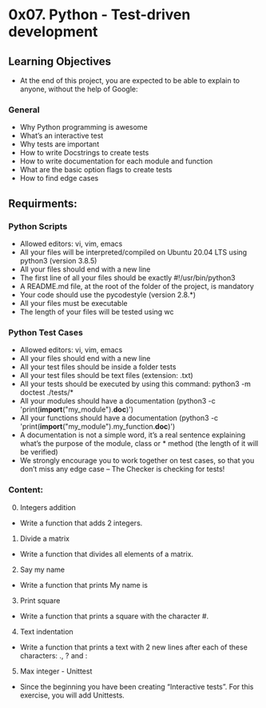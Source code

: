 # 0x07. Python - Test-driven development

## Learning Objectives
* At the end of this project, you are expected to be able to explain to anyone, without the help of Google:

### General
* Why Python programming is awesome
* What’s an interactive test
* Why tests are important
* How to write Docstrings to create tests
* How to write documentation for each module and function
* What are the basic option flags to create tests
* How to find edge cases

## Requirments: 

### Python Scripts
* Allowed editors: vi, vim, emacs
* All your files will be interpreted/compiled on Ubuntu 20.04 LTS using python3 (version 3.8.5)
* All your files should end with a new line
* The first line of all your files should be exactly #!/usr/bin/python3
* A README.md file, at the root of the folder of the project, is mandatory
* Your code should use the pycodestyle (version 2.8.*)
* All your files must be executable
* The length of your files will be tested using wc



### Python Test Cases
* Allowed editors: vi, vim, emacs
* All your files should end with a new line
* All your test files should be inside a folder tests
* All your test files should be text files (extension: .txt)
* All your tests should be executed by using this command: python3 -m doctest ./tests/*
* All your modules should have a documentation (python3 -c 'print(__import__("my_module").__doc__)')
* All your functions should have a documentation (python3 -c 'print(__import__("my_module").my_function.__doc__)')
* A documentation is not a simple word, it’s a real sentence explaining what’s the purpose of the module, class or * method (the length of it will be verified)
* We strongly encourage you to work together on test cases, so that you don’t miss any edge case – The Checker is checking for tests!

### Content:

0. Integers addition
* Write a function that adds 2 integers.
1. Divide a matrix
* Write a function that divides all elements of a matrix.
2. Say my name
* Write a function that prints My name is
3. Print square
* Write a function that prints a square with the character #.
4. Text indentation
* Write a function that prints a text with 2 new lines after each of these characters: ., ? and :
5. Max integer - Unittest
* Since the beginning you have been creating “Interactive tests”. For this exercise, you will add Unittests.
